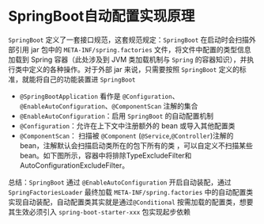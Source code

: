 # SpringBoot自动配置实现原理

`SpringBoot` 定义了一套接口规范，这套规范规定：`SpringBoot` 在启动时会扫描外部引用 jar 包中的 `META-INF/spring.factories` 文件，将文件中配置的类型信息加载到 Spring 容器（此处涉及到 JVM 类加载机制与 `Spring` 的容器知识），并执行类中定义的各种操作。对于外部 jar 来说，只需要按照 `SpringBoot` 定义的标准，就能将自己的功能装置进 `SpringBoot`

+ `@SpringBootApplication` 看作是 `@Configuration`、`@EnableAutoConfiguration`、`@ComponentScan` 注解的集合
+ `@EnableAutoConfiguration`：启用 `SpringBoot` 的自动配置机制
+ `@Configuration`：允许在上下文中注册额外的 bean 或导入其他配置类
+ `@ComponentScan`： 扫描被 `@Component` (`@Service`,`@Controller`)注解的 bean，注解默认会扫描启动类所在的包下所有的类 ，可以自定义不扫描某些 bean。如下图所示，容器中将排除TypeExcludeFilter和AutoConfigurationExcludeFilter。

总结：`SpringBoot` 通过 `@EnableAutoConfiguration` 开启自动装配，通过 `SpringFactoriesLoader` 最终加载 `META-INF/spring.factories` 中的自动配置类实现自动装配，自动配置类其实就是通过`@Conditional` 按需加载的配置类，想要其生效必须引入   `spring-boot-starter-xxx` 包实现起步依赖
